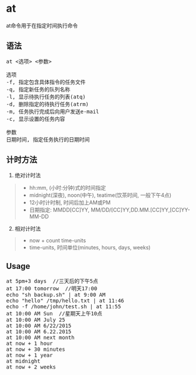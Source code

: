 # at

at命令用于在指定时间执行命令

## 语法
<pre>
at <选项> <参数>

选项
-f, 指定包含具体指令的任务文件
-q, 指定新任务的队列名称
-l, 显示待执行任务的列表(atq)
-d, 删除指定的待执行任务(atrm)
-m, 任务执行完成后向用户发送e-mail
-c, 显示设置的任务内容

参数
日期时间, 指定任务执行的日期时间
</pre>

## 计时方法

1. 绝对计时法
> * hh:mm, (小时:分钟)式的时间指定
> * midnight(深夜), noon(中午), teatime(饮茶时间, 一般下午4点)
> * 12小时计时制, 时间后加上AM或PM
> * 日期指定: MMDD[CC]YY, MM/DD/[CC]YY,DD.MM.[CC]YY,[CC]YY-MM-DD

2. 相对计时法
> * now + count time-units
> * time-units, 时间单位(minutes, hours, days, weeks)

## Usage
<pre>
at 5pm+3 days  //三天后的下午5点
at 17:00 tomorrow  //明天17:00
echo "sh backup.sh" | at 9:00 AM
echo "hello" /tmp/hello.txt | at 11:46
echo -f /home/john/test.sh | at 11:55
at 10:00 AM Sun  //星期天上午10点
at 10:00 AM July 25
at 10:00 AM 6/22/2015
at 10:00 AM 6.22.2015
at 10:00 AM next month
at now + 1 hour
at now + 30 minutes
at now + 1 year
at midnight
at now + 2 weeks
</pre>
